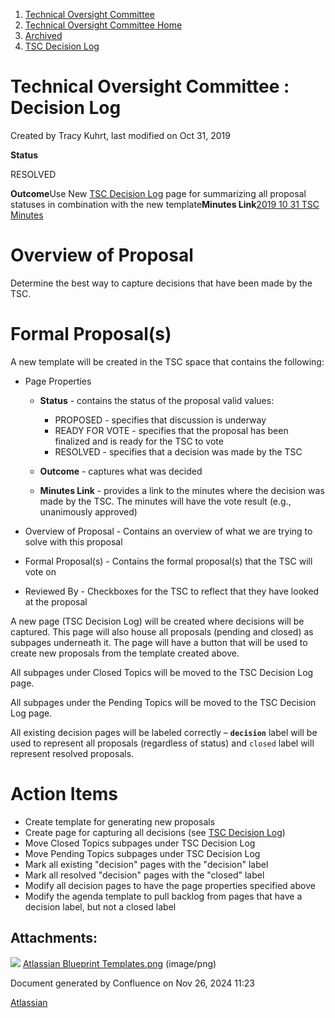 1. [Technical Oversight Committee](index.html)
2. [Technical Oversight Committee Home](Technical-Oversight-Committee-Home_21430274.html)
3. [Archived](Archived_21447696.html)
4. [TSC Decision Log](TSC-Decision-Log_21437418.html)

# Technical Oversight Committee : Decision Log

Created by Tracy Kuhrt, last modified on Oct 31, 2019

**Status**

RESOLVED 

**Outcome**Use New [TSC Decision Log](TSC-Decision-Log_21437418.html) page for summarizing all proposal statuses in combination with the new template**Minutes Link**[2019 10 31 TSC Minutes](2019-10-31-TSC-Minutes_21437424.html)

# Overview of Proposal

Determine the best way to capture decisions that have been made by the TSC.

# Formal Proposal(s)

A new template will be created in the TSC space that contains the following:

- Page Properties
  
  - **Status** - contains the status of the proposal valid values:
    
    - PROPOSED - specifies that discussion is underway
    - READY FOR VOTE - specifies that the proposal has been finalized and is ready for the TSC to vote
    - RESOLVED - specifies that a decision was made by the TSC
  - **Outcome** - captures what was decided
  - **Minutes Link** - provides a link to the minutes where the decision was made by the TSC. The minutes will have the vote result (e.g., unanimously approved)
- Overview of Proposal - Contains an overview of what we are trying to solve with this proposal
- Formal Proposal(s) - Contains the formal proposal(s) that the TSC will vote on
- Reviewed By - Checkboxes for the TSC to reflect that they have looked at the proposal

A new page (TSC Decision Log) will be created where decisions will be captured. This page will also house all proposals (pending and closed) as subpages underneath it. The page will have a button that will be used to create new proposals from the template created above.

All subpages under Closed Topics will be moved to the TSC Decision Log page.

All subpages under the Pending Topics will be moved to the TSC Decision Log page.

All existing decision pages will be labeled correctly – **`decision`** label will be used to represent all proposals (regardless of status) and `closed` label will represent resolved proposals.

# Action Items

- Create template for generating new proposals
- Create page for capturing all decisions (see [TSC Decision Log](TSC-Decision-Log_21437418.html))
- Move Closed Topics subpages under TSC Decision Log
- Move Pending Topics subpages under TSC Decision Log
- Mark all existing "decision" pages with the "decision" label
- Mark all resolved "decision" pages with the "closed" label
- Modify all decision pages to have the page properties specified above
- Modify the agenda template to pull backlog from pages that have a decision label, but not a closed label

## Attachments:

![](images/icons/bullet_blue.gif) [Atlassian Blueprint Templates.png](attachments/21431740/21448451.png) (image/png)

Document generated by Confluence on Nov 26, 2024 11:23

[Atlassian](http://www.atlassian.com/)
